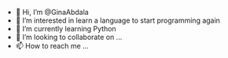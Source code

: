 - 👋 Hi, I’m @GinaAbdala
- 👀 I’m interested in learn a language to start programming again
- 🌱 I’m currently learning Python
- 💞️ I’m looking to collaborate on ...
- 📫 How to reach me ...

<!---
GinaAbdala/GinaAbdala is a ✨ special ✨ repository because its `README.md` (this file) appears on your GitHub profile.
You can click the Preview link to take a look at your changes.
--->

